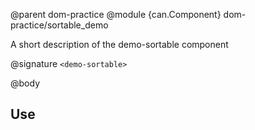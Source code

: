 @parent dom-practice
@module {can.Component} dom-practice/sortable_demo <demo-sortable>

A short description of the demo-sortable component

@signature `<demo-sortable>`

@body

## Use

